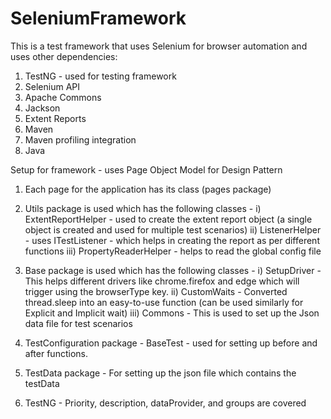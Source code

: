 # SeleniumFramework
This is a test framework that uses Selenium for browser automation and uses other dependencies:
1) TestNG - used for testing framework
2) Selenium API
3) Apache Commons
4) Jackson
5) Extent Reports
6) Maven
7) Maven profiling integration
8) Java

Setup for framework - uses Page Object Model for Design Pattern
1) Each page for the application has its class (pages package)

2) Utils package is used which has the following classes - 
i) ExtentReportHelper - used to create the extent report object (a single object is created and used for multiple test scenarios)
ii) ListenerHelper - uses ITestListener - which helps in creating the report as per different functions
iii) PropertyReaderHelper - helps to read the global config file

3) Base package is used which has the following classes - 
i) SetupDriver - This helps different drivers like chrome.firefox and edge which will trigger using the browserType key.
ii) CustomWaits - Converted thread.sleep into an easy-to-use function (can be used similarly for Explicit and Implicit wait)
iii) Commons - This is used to set up the Json data file for test scenarios

4) TestConfiguration package - BaseTest - used for setting up before and after functions.

5) TestData package - For setting up the json file which contains the testData

6) TestNG - Priority, description, dataProvider, and groups are covered

